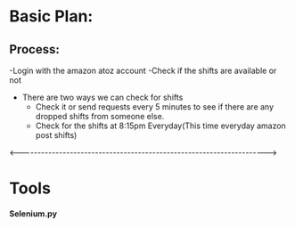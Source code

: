 # Basic Plan:
## Process:
-Login with the amazon atoz account
-Check if the shifts are available or not
- There are two ways we can check for shifts
    * Check it or send requests every 5 minutes to see if there are any dropped shifts from someone else.
    * Check for the shifts at 8:15pm Everyday(This time everyday amazon post shifts)


<--------------------------------------------------------------------->
# Tools
#### Selenium.py
